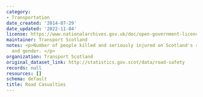 ```yaml
---
category:
- Transportation
date_created: '2014-07-29'
date_updated: '2022-11-04'
license: https://www.nationalarchives.gov.uk/doc/open-government-licence/version/3/
maintainer: Transport Scotland
notes: <p>Number of people killed and seriously injured on Scotland's roads by age
  and gender. </p>
organization: Transport Scotland
original_dataset_link: http://statistics.gov.scot/data/road-safety
records: null
resources: []
schema: default
title: Road Casualties
---
```

